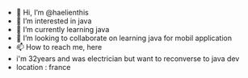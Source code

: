 - 👋 Hi, I’m @haelienthis
- 👀 I’m interested in java 
- 🌱 I’m currently learning java 
- 💞️ I’m looking to collaborate on learning java for mobil application
- 📫 How to reach me, here 
- i'm 32years and was electrician but want to reconverse to java dev
- location : france
<!---
haelienthis/haelienthis is a ✨ special ✨ repository because its `README.md` (this file) appears on your GitHub profile.
You can click the Preview link to take a look at your changes.
--->
